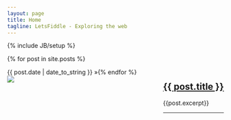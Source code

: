 ```yaml
---
layout: page
title: Home
tagline: LetsFiddle - Exploring the web
---
```

{% include JB/setup %}




  {% for post in site.posts %} 
  
<div class="span4" style="float:left;">
<span>{{ post.date | date_to_string }}</span> &raquo;
<br />
<img src="{{post.dpic}}" />
</div>

<div class="span8" style="float:right;">
     <h2><a href="{{ BASE_PATH }}{{ post.url }}">{{ post.title }}</a></h2>
	{{post.excerpt}}
	<hr />
  </div>

  {% endfor %}

